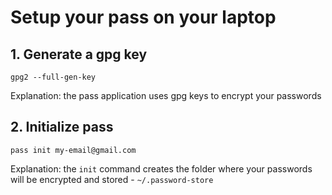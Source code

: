 <!-- numbers -->

# Setup your pass on your laptop

## 1. Generate a gpg key
```
gpg2 --full-gen-key
```
Explanation: the pass application uses gpg keys to encrypt your passwords

## 2.  Initialize pass
```
pass init my-email@gmail.com
```
Explanation: the `init` command creates the folder where your passwords will be encrypted and stored - `~/.password-store`

